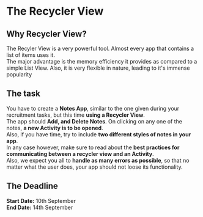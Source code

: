 # The Recycler View

## Why Recycler View?
The Recyler View is a very powerful tool. Almost every app that contains a list of items uses it.  
The major advantage is the memory efficiency it provides as compared to a simple List View. Also, it is very flexible in nature, leading to it's immense popularity

## The task
You have to create a **Notes App**, similar to the one given during your recruitment tasks, but this time **using a Recycler View**.  
The app should **Add, and Delete Notes**. On clicking on any one of the notes, **a new Activity is to be opened**.  
Also, if you have time, try to include **two different styles of notes in your app**.  
In any case however, make sure to read about the **best practices for communicating between a recycler view and an Activity**.  
Also, we expect you all to **handle as many errors as possible**, so that no matter what the user does, your app should not loose its functionality.

## The Deadline
**Start Date:** 10th September  
**End Date:** 14th September
